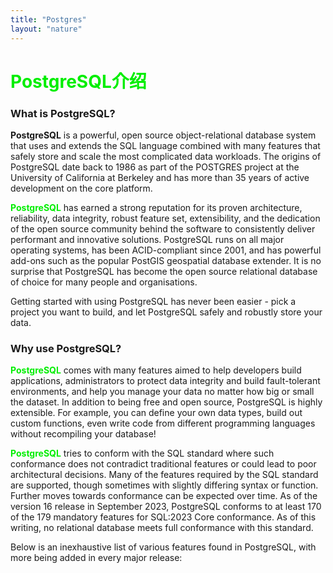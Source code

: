 ```yaml
---
title: "Postgres"
layout: "nature"
---
```


# <font color=Gree>**PostgreSQL介绍**</font>

### What is PostgreSQL?
**PostgreSQL** is a powerful, open source object-relational database system that uses and extends the SQL language combined with many features that safely store and scale the most complicated data workloads. The origins of PostgreSQL date back to 1986 as part of the POSTGRES project at the University of California at Berkeley and has more than 35 years of active development on the core platform.

<font color=Gree>**PostgreSQL**</font> has earned a strong reputation for its proven architecture, reliability, data integrity, robust feature set, extensibility, and the dedication of the open source community behind the software to consistently deliver performant and innovative solutions. PostgreSQL runs on all major operating systems, has been ACID-compliant since 2001, and has powerful add-ons such as the popular PostGIS geospatial database extender. It is no surprise that PostgreSQL has become the open source relational database of choice for many people and organisations.

Getting started with using PostgreSQL has never been easier - pick a project you want to build, and let PostgreSQL safely and robustly store your data.

### Why use PostgreSQL?
<font color=Gree>**PostgreSQL**</font> comes with many features aimed to help developers build applications, administrators to protect data integrity and build fault-tolerant environments, and help you manage your data no matter how big or small the dataset. In addition to being free and open source, PostgreSQL is highly extensible. For example, you can define your own data types, build out custom functions, even write code from different programming languages without recompiling your database!

<font color=Gree>**PostgreSQL**</font> tries to conform with the SQL standard where such conformance does not contradict traditional features or could lead to poor architectural decisions. Many of the features required by the SQL standard are supported, though sometimes with slightly differing syntax or function. Further moves towards conformance can be expected over time. As of the version 16 release in September 2023, PostgreSQL conforms to at least 170 of the 179 mandatory features for SQL:2023 Core conformance. As of this writing, no relational database meets full conformance with this standard.

Below is an inexhaustive list of various features found in PostgreSQL, with more being added in every major release:






